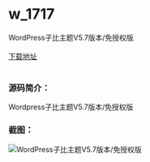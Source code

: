 # w_1717
WordPress子比主题V5.7版本/免授权版
<br/></br>
[下载地址](https://www.uuid2.com/1717.html "下载地址")
<br/></br>
<h3>源码简介：</h3>
<p>Wordpress子比主题V5.7版本/免授权版<p>
<h3>截图：</h3>
<img src="https://www.uuid2.com/wp-content/uploads/img/202110/2fa473d547.png" alt="WordPress子比主题V5.7版本/免授权版">
